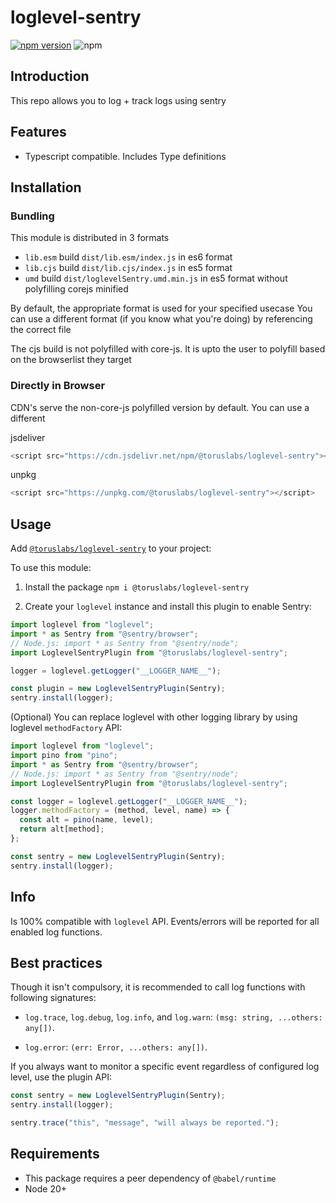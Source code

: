 # loglevel-sentry

[![npm version](https://badge.fury.io/js/%40toruslabs%2Floglevel-sentry.svg)](https://badge.fury.io/js/%40toruslabs%2Floglevel-sentry)
![npm](https://img.shields.io/npm/dw/@toruslabs/loglevel-sentry)

## Introduction

This repo allows you to log + track logs using sentry

## Features

- Typescript compatible. Includes Type definitions

## Installation

### Bundling

This module is distributed in 3 formats

- `lib.esm` build `dist/lib.esm/index.js` in es6 format
- `lib.cjs` build `dist/lib.cjs/index.js` in es5 format
- `umd` build `dist/loglevelSentry.umd.min.js` in es5 format without polyfilling corejs minified

By default, the appropriate format is used for your specified usecase
You can use a different format (if you know what you're doing) by referencing the correct file

The cjs build is not polyfilled with core-js.
It is upto the user to polyfill based on the browserlist they target

### Directly in Browser

CDN's serve the non-core-js polyfilled version by default. You can use a different

jsdeliver

```js
<script src="https://cdn.jsdelivr.net/npm/@toruslabs/loglevel-sentry"></script>
```

unpkg

```js
<script src="https://unpkg.com/@toruslabs/loglevel-sentry"></script>
```

## Usage

Add [`@toruslabs/loglevel-sentry`](https://www.npmjs.com/package/@toruslabs/loglevel-sentry) to your project:

To use this module:

1. Install the package
   `npm i @toruslabs/loglevel-sentry`

2. Create your `loglevel` instance and install this plugin to enable Sentry:

```js
import loglevel from "loglevel";
import * as Sentry from "@sentry/browser";
// Node.js: import * as Sentry from "@sentry/node";
import LoglevelSentryPlugin from "@toruslabs/loglevel-sentry";

logger = loglevel.getLogger("__LOGGER_NAME__");

const plugin = new LoglevelSentryPlugin(Sentry);
sentry.install(logger);
```

(Optional) You can replace loglevel with other logging library by using loglevel `methodFactory` API:

```js
import loglevel from "loglevel";
import pino from "pino";
import * as Sentry from "@sentry/browser";
// Node.js: import * as Sentry from "@sentry/node";
import LoglevelSentryPlugin from "@toruslabs/loglevel-sentry";

const logger = loglevel.getLogger("__LOGGER_NAME__");
logger.methodFactory = (method, level, name) => {
  const alt = pino(name, level);
  return alt[method];
};

const sentry = new LoglevelSentryPlugin(Sentry);
sentry.install(logger);
```

## Info

Is 100% compatible with `loglevel` API. Events/errors will be reported for all enabled log functions.

## Best practices

Though it isn't compulsory, it is recommended to call log functions with following signatures:

- `log.trace`, `log.debug`, `log.info`, and `log.warn`: `(msg: string, ...others: any[])`.

- `log.error`: `(err: Error, ...others: any[])`.

If you always want to monitor a specific event regardless of configured log level, use the plugin API:

```js
const sentry = new LoglevelSentryPlugin(Sentry);
sentry.install(logger);

sentry.trace("this", "message", "will always be reported.");
```

## Requirements

- This package requires a peer dependency of `@babel/runtime`
- Node 20+
